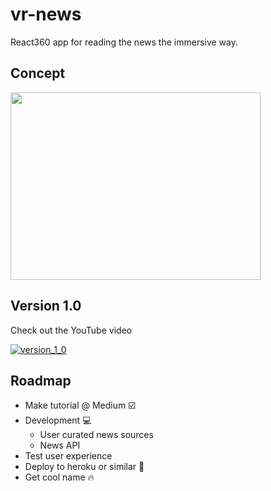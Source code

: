 # vr-news
React360 app for reading the news the immersive way.


## Concept

<img src="https://i.imgur.com/x4cCa9B.png" alt="" data-canonical-src="https://i.imgur.com/x4cCa9B.png" width="400" height="300" />

## Version 1.0

Check out the YouTube video

[![version_1_0](http://img.youtube.com/vi/lll3oBhrPM8/0.jpg)](https://www.youtube.com/watch?v=lll3oBhrPM8)




## Roadmap

- Make tutorial @ Medium :ballot_box_with_check:
- Development :computer:
  - User curated news sources
  - News API
- Test user experience
- Deploy to heroku or similar :rocket:
- Get cool name :fire:
